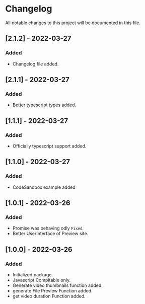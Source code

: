 # Changelog
All notable changes to this project will be documented in this file.

## [2.1.2] - 2022-03-27
### Added
- Changelog file added.
## [2.1.1] - 2022-03-27
### Added
- Better typescript types added.
## [1.1.1] - 2022-03-27
### Added
- Officially typescript support added.

## [1.1.0] - 2022-03-27
### Added
- CodeSandbox example added

## [1.0.1] - 2022-03-26
### Added
- Promise was behaving odly `Fixed`.
- Better UserInterface of Preview site.

## [1.0.0] - 2022-03-26
### Added
- Initialized package.
- Javascript Compitable only.
- Generate video thumbnails function added.
- generate File Preview Function added.
- get video duration Function added.

